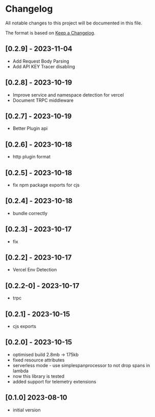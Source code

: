 # Changelog

All notable changes to this project will be documented in this file.


The format is based on [Keep a Changelog](https://keepachangelog.com/en/1.0.0/).

## [0.2.9] - 2023-11-04 

- Add Request Body Parsing
- Add API KEY Tracer disabling
  
## [0.2.8] - 2023-10-19

- Improve service and namespace detection for vercel
- Document TRPC middleware
  
## [0.2.7] - 2023-10-19

- Better Plugin api
  
## [0.2.6] - 2023-10-18

- http plugin format
  
## [0.2.5] - 2023-10-18

- fix npm package exports for cjs
  
## [0.2.4] - 2023-10-18

- bundle correctly
  
## [0.2.3] - 2023-10-17

- fix
  
## [0.2.2] - 2023-10-17

- Vercel Env Detection
  
## [0.2.2-0] - 2023-10-17
- trpc
  
## [0.2.1] - 2023-10-15

- cjs exports
  
## [0.2.0] - 2023-10-15

- optimised build 2.8mb -> 175kb
- fixed resource attributes
- serverless mode - use simplespanprocessor to not drop spans in lambda
- now this library is tested
- added support for telemetry extensions

## [0.1.0] 2023-08-10

- initial version
